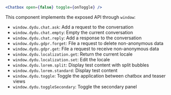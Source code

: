 ```jsx static
<Chatbox open={false} toggle={onToggle} />
```

This component implements the exposed API through `window`:

- `window.dydu.chat.ask`: Add a request to the conversation
- `window.dydu.chat.empty`: Empty the current conversation
- `window.dydu.chat.reply`: Add a response to the conversation
- `window.dydu.gdpr.forget`: File a request to delete non-anonymous data
- `window.dydu.gdpr.get`: File a request to receive non-anonymous data
- `window.dydu.localization.get`: Return the current locale
- `window.dydu.localization.set`: Edit the locale
- `window.dydu.lorem.split`: Display test content with split bubbles
- `window.dydu.lorem.standard`: Display test content
- `window.dydu.toggle`: Toggle the application between chatbox and teaser views
- `window.dydu.toggleSecondary`: Toggle the secondary panel
